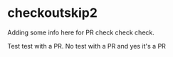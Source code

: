 # checkoutskip2



Adding some info here for PR check check check.

Test test with a PR. No test with a PR and yes it's a PR

